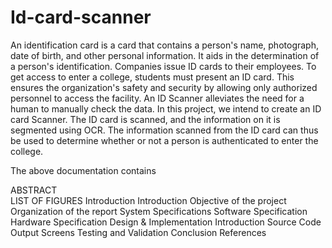# Id-card-scanner
An identification card is a card that contains a person's name, photograph, date of birth, and other personal information. 
It aids in the determination of a person's identification.
Companies issue ID cards to their employees. To get access to enter a college, students must present an ID card. 
This ensures the organization's safety and security by allowing only authorized personnel to access the facility.
An ID Scanner alleviates the need for a human to manually check the data.
In this project, we intend to create an ID card Scanner. The ID card is scanned, and the information on it is segmented using OCR. 
The information scanned from the ID card can thus be used to determine whether or not a person is authenticated to enter the college.

The above documentation contains

ABSTRACT	
LIST OF FIGURES
Introduction
Introduction
Objective of the project
Organization of the report
System Specifications
Software Specification
Hardware Specification
Design & Implementation
Introduction
Source Code
Output Screens
Testing and Validation
Conclusion
References








